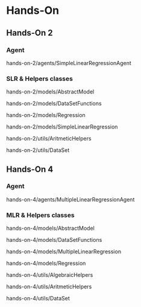 # Hands-On


## Hands-On 2

### Agent

hands-on-2/agents/SimpleLinearRegressionAgent

### SLR & Helpers classes

hands-on-2/models/AbstractModel

hands-on-2/models/DataSetFunctions

hands-on-2/models/Regression

hands-on-2/models/SimpleLinearRegression

hands-on-2/utils/AritmeticHelpers

hands-on-2/utils/DataSet


## Hands-On 4

### Agent

hands-on-4/agents/MultipleLinearRegressionAgent

### MLR & Helpers classes

hands-on-4/models/AbstractModel

hands-on-4/models/DataSetFunctions

hands-on-4/models/MultipleLinearRegression

hands-on-4/models/Regression

hands-on-4/utils/AlgebraicHelpers

hands-on-4/utils/AritmeticHelpers

hands-on-4/utils/DataSet